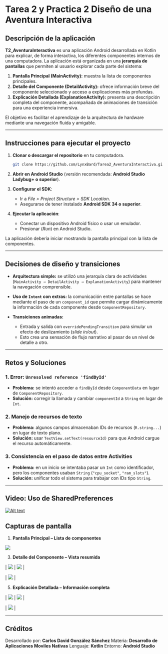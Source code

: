 # Tarea 2 y Practica 2 Diseño de una Aventura Interactiva

## Descripción de la aplicación

**T2_AventuraInteractiva** es una aplicación Android desarrollada en Kotlin para explicar, de forma interactiva, los diferentes componentes internos de una computadora.
La aplicación está organizada en una **jerarquía de pantallas** que permiten al usuario explorar cada parte del sistema:

1. **Pantalla Principal (MainActivity):** muestra la lista de componentes principales.
2. **Detalle del Componente (DetailActivity):** ofrece información breve del componente seleccionado y acceso a explicaciones más profundas.
3. **Explicación Detallada (ExplanationActivity):** presenta una descripción completa del componente, acompañada de animaciones de transición para una experiencia inmersiva.

El objetivo es facilitar el aprendizaje de la arquitectura de hardware mediante una navegación fluida y amigable.

---

## Instrucciones para ejecutar el proyecto

1. **Clonar o descargar el repositorio** en tu computadora.

   ```bash
   git clone https://github.com/LynxBard/Tarea2_AventuraInteractiva.git
   ```

2. **Abrir en Android Studio** (versión recomendada: **Android Studio Ladybug+ o superior**).

3. **Configurar el SDK**:

   * Ir a *File > Project Structure > SDK Location*.
   * Asegurarse de tener instalado **Android SDK 34 o superior**.

4. **Ejecutar la aplicación**:

   * Conectar un dispositivo Android físico o usar un emulador.
   * Presionar (*Run*) en Android Studio.

La aplicación debería iniciar mostrando la pantalla principal con la lista de componentes.

---

## Decisiones de diseño y transiciones

* **Arquitectura simple:** se utilizó una jerarquía clara de actividades (`MainActivity → DetailActivity → ExplanationActivity`) para mantener la navegación comprensible.
* **Uso de `Intent` con extras:** la comunicación entre pantallas se hace mediante el paso de un `component_id` que permite cargar dinámicamente la información de cada componente desde `ComponentRepository`.
* **Transiciones animadas:**

  * Entrada y salida con `overridePendingTransition` para simular un efecto de deslizamiento (*slide in/out*).
  * Esto crea una sensación de flujo narrativo al pasar de un nivel de detalle a otro.

---

## Retos y Soluciones

### 1. **Error: `Unresolved reference 'findById'`**

* **Problema:** se intentó acceder a `findById` desde `ComponentData` en lugar de `ComponentRepository`.
* **Solución:** corregir la llamada y cambiar `componentId` a `String` en lugar de `Int`.

### 2. **Manejo de recursos de texto**

* **Problema:** algunos campos almacenaban IDs de recursos (`R.string...`) en lugar de texto plano.
* **Solución:** usar `TextView.setText(resourceId)` para que Android cargue el recurso automáticamente.

### 3. **Consistencia en el paso de datos entre Activities**

* **Problema:** en un inicio se intentaba pasar un `Int` como identificador, pero los componentes usaban `String` (`"cpu_socket"`, `"ram_slots"`).
* **Solución:** unificar todo el sistema para trabajar con IDs tipo `String`.

---

## Video: Uso de SharedPreferences 

[![Alt text](https://img.youtube.com/vi/l_JmBedqP08/0.jpg)](https://www.youtube.com/watch?v=l_JmBedqP08)

## Capturas de pantalla

1. **Pantalla Principal – Lista de componentes**

![](https://github.com/user-attachments/assets/2f19e9e9-f64a-435a-92a5-52a7c3a1b458)

3. **Detalle del Componente – Vista resumida**

| ![](https://github.com/user-attachments/assets/c29afc44-4b26-414b-ba98-9ec752631e21) | ![](https://github.com/user-attachments/assets/f1206a8d-fdd6-47bc-8364-a4ce93881255) |

| ![](https://github.com/user-attachments/assets/610774f4-24a2-4f34-8094-5ade3dced244) |

5. **Explicación Detallada – Información completa**

| ![](https://github.com/user-attachments/assets/6bbd465d-8a79-4ea6-bf63-b5ba71acb6fb) | ![](https://github.com/user-attachments/assets/9b2ca8ce-29d6-47f2-ab89-c8a1286c84bd) |

| ![](https://github.com/user-attachments/assets/f7cd5cf3-56fe-450e-80ea-e5cc011e3a5a) |

---

## Créditos

Desarrollado por: **Carlos David González Sánchez**
Materia: **Desarrollo de Aplicaciones Moviles Nativas**
Lenguaje: **Kotlin**
Entorno: **Android Studio**
